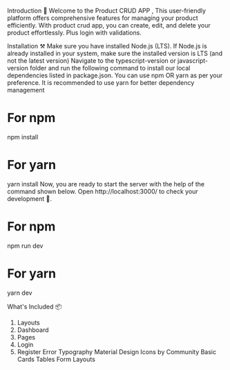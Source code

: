 Introduction 🚀
Welcome to the Product CRUD APP , This user-friendly platform offers comprehensive features for managing your product efficiently. With product crud app, you can create, edit, and delete your product effortlessly. Plus login with validations.

Installation ⚒️
Make sure you have installed Node.js (LTS). If Node.js is already installed in your system, make sure the installed version is LTS (and not the latest version)
Navigate to the typescript-version or javascript-version folder and run the following command to install our local dependencies listed in package.json. You can use npm OR yarn as per your preference.
It is recommended to use yarn for better dependency management

# For npm
npm install 

# For yarn
yarn install
Now, you are ready to start the server with the help of the command shown below. Open http://localhost:3000/ to check your development 🚀.
# For npm
npm run dev

# For yarn
yarn dev

What's Included 📦
1. Layouts
2. Dashboard
3. Pages
4. Login
5. Register
Error
Typography
Material Design Icons by Community
Basic Cards
Tables
Form Layouts
